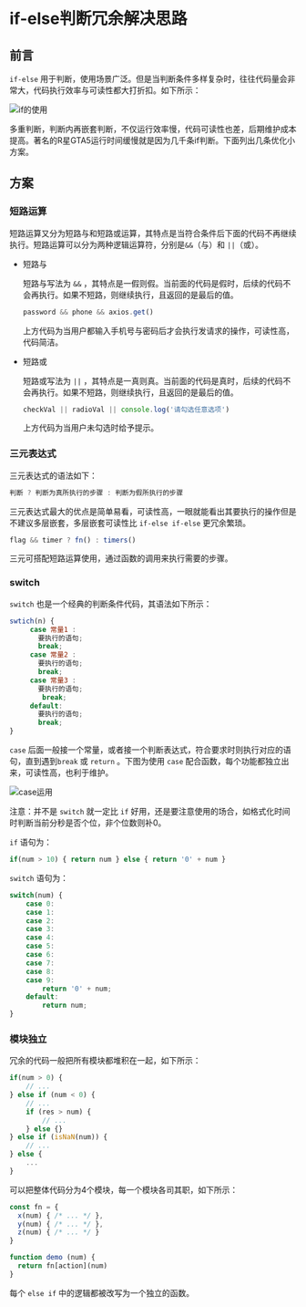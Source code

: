 # if-else判断冗余解决思路

## 前言

`if-else` 用于判断，使用场景广泛。但是当判断条件多样复杂时，往往代码量会非常大，代码执行效率与可读性都大打折扣。如下所示：

![if的使用](https://s1.ax1x.com/2023/02/15/pS7BsoD.png)

多重判断，判断内再嵌套判断，不仅运行效率慢，代码可读性也差，后期维护成本提高。著名的R星GTA5运行时间缓慢就是因为几千条if判断。下面列出几条优化小方案。

## 方案

### 短路运算

短路运算又分为短路与和短路或运算，其特点是当符合条件后下面的代码不再继续执行。短路运算可以分为两种逻辑运算符，分别是`&&`（与）和 `||`（或）。

- 短路与

  短路与写法为 `&&` ，其特点是一假则假。当前面的代码是假时，后续的代码不会再执行。如果不短路，则继续执行，且返回的是最后的值。

  ```js
  password && phone && axios.get()
  ```

  上方代码为当用户都输入手机号与密码后才会执行发请求的操作，可读性高，代码简洁。

- 短路或

  短路或写法为 `||` ，其特点是一真则真。当前面的代码是真时，后续的代码不会再执行。如果不短路，则继续执行，且返回的是最后的值。

  ```js
  checkVal || radioVal || console.log('请勾选任意选项')
  ```

  上方代码为当用户未勾选时给予提示。

### 三元表达式

三元表达式的语法如下：

```js
判断 ? 判断为真所执行的步骤 : 判断为假所执行的步骤
```

三元表达式最大的优点是简单易看，可读性高，一眼就能看出其要执行的操作但是不建议多层嵌套，多层嵌套可读性比 `if-else if-else` 更冗余繁琐。

```js
flag && timer ? fn() : timers()
```

三元可搭配短路运算使用，通过函数的调用来执行需要的步骤。

### switch

`switch` 也是一个经典的判断条件代码，其语法如下所示：

```js
swtich(n) {   
     case 常量1 :
       要执行的语句;
       break;
     case 常量2 :
       要执行的语句;
       break;
     case 常量3 :
       要执行的语句;
        break;
     default:
       要执行的语句;
       break;
}
```

`case` 后面一般接一个常量，或者接一个判断表达式，符合要求时则执行对应的语句，直到遇到`break` 或  `return` 。下图为使用 `case` 配合函数，每个功能都独立出来，可读性高，也利于维护。

![case运用](https://s1.ax1x.com/2023/02/15/pS7bEPH.png)

注意：并不是 `switch` 就一定比 `if` 好用，还是要注意使用的场合，如格式化时间时判断当前分秒是否个位，非个位数则补0。

`if` 语句为：

```js
if(num > 10) { return num } else { return '0' + num }
```

`switch` 语句为：

```js
switch(num) {
    case 0:
    case 1:
    case 2:
    case 3:
    case 4:
    case 5:
    case 6:
    case 7:
    case 8:
    case 9:
        return '0' + num;
    default:
        return num;
}
```

### 模块独立

冗余的代码一般把所有模块都堆积在一起，如下所示：

```js
if(num > 0) {
    // ...
} else if (num < 0) {
    // ...
    if (res > num) {
        // ...
    } else {}
} else if (isNaN(num)) {
    // ...
} else {
    ...
}
```

可以把整体代码分为4个模块，每一个模块各司其职，如下所示：

```js
const fn = {
  x(num) { /* ... */ },
  y(num) { /* ... */ },
  z(num) { /* ... */ }
}

function demo (num) {
  return fn[action](num)
}
```

每个 `else if` 中的逻辑都被改写为一个独立的函数。